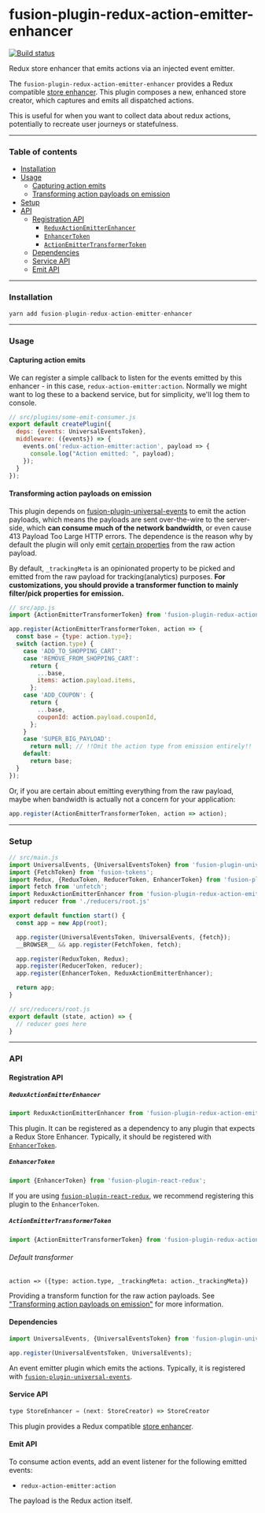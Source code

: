 # fusion-plugin-redux-action-emitter-enhancer

[![Build status](https://badge.buildkite.com/4c8b6bc04b61175d66d26b54b1d88d52e24fecb1b537c54551.svg?branch=master)](https://buildkite.com/uberopensource/fusionjs)

Redux store enhancer that emits actions via an injected event emitter.

The `fusion-plugin-redux-action-emitter-enhancer` provides a Redux compatible [store enhancer](https://github.com/reactjs/redux/blob/master/docs/Glossary.md#store-enhancer).  This plugin composes a new, enhanced store creator, which captures and emits all dispatched actions.

This is useful for when you want to collect data about redux actions, potentially to recreate user journeys or statefulness.

---

### Table of contents

- [Installation](#installation)
- [Usage](#usage)
  - [Capturing action emits](#capturing-action-emits)
  - [Transforming action payloads on emission](#transforming-action-payloads-on-emission)
- [Setup](#setup)
- [API](#api)
  - [Registration API](#registration-api)
    - [`ReduxActionEmitterEnhancer`](#reduxactionemitterenhancer)
    - [`EnhancerToken`](#enhancertoken)
    - [`ActionEmitterTransformerToken`](#actionemittertransformertoken)
  - [Dependencies](#dependencies)
  - [Service API](#service-api)
  - [Emit API](#emit-api)

---

### Installation

```js
yarn add fusion-plugin-redux-action-emitter-enhancer
```

---

### Usage

#### Capturing action emits

We can register a simple callback to listen for the events emitted by this enhancer - in this case, `redux-action-emitter:action`.  Normally we might want to log these to a backend service, but for simplicity, we'll log them to console.

```js
// src/plugins/some-emit-consumer.js
export default createPlugin({
  deps: {events: UniversalEventsToken},
  middleware: ({events}) => {
    events.on('redux-action-emitter:action', payload => {
      console.log("Action emitted: ", payload);
    });
  }
});
```

#### Transforming action payloads on emission

This plugin depends on [fusion-plugin-universal-events](https://github.com/fusionjs/fusionjs/tree/master/fusion-plugin-universal-events) to emit the action payloads, which means the payloads are sent over-the-wire to the server-side, which **can consume much of the network bandwidth**, or even cause 413 Payload Too Large HTTP errors. The dependence is the reason why by default the plugin will only emit [certain properties](#default-transformer) from the raw action payload.

By default, `_trackingMeta` is an opinionated property to be picked and emitted from the raw payload for tracking(analytics) purposes. **For customizations, you should provide a transformer function to mainly filter/pick properties for emission.**

```js
// src/app.js
import {ActionEmitterTransformerToken} from 'fusion-plugin-redux-action-emitter-enhancer';

app.register(ActionEmitterTransformerToken, action => {
  const base = {type: action.type};
  switch (action.type) {
    case 'ADD_TO_SHOPPING_CART':
    case 'REMOVE_FROM_SHOPPING_CART':
      return {
        ...base,
        items: action.payload.items,
      };
    case 'ADD_COUPON': {
      return {
        ...base,
        couponId: action.payload.couponId,
      };
    }
    case 'SUPER_BIG_PAYLOAD':
      return null; // !!Omit the action type from emission entirely!!
    default:
      return base;
  }
});
```

Or, if you are certain about emitting everything from the raw payload, maybe when bandwidth is actually not a concern for your application:

```js
app.register(ActionEmitterTransformerToken, action => action);
```

---

### Setup

```js
// src/main.js
import UniversalEvents, {UniversalEventsToken} from 'fusion-plugin-universal-events';
import {FetchToken} from 'fusion-tokens';
import Redux, {ReduxToken, ReducerToken, EnhancerToken} from 'fusion-plugin-react-redux';
import fetch from 'unfetch';
import ReduxActionEmitterEnhancer from 'fusion-plugin-redux-action-emitter-enhancer';
import reducer from './reducers/root.js'

export default function start() {
  const app = new App(root);

  app.register(UniversalEventsToken, UniversalEvents, {fetch});
  __BROWSER__ && app.register(FetchToken, fetch);

  app.register(ReduxToken, Redux);
  app.register(ReducerToken, reducer);
  app.register(EnhancerToken, ReduxActionEmitterEnhancer);

  return app;
}

// src/reducers/root.js
export default (state, action) => {
  // reducer goes here
}
```

---

### API

#### Registration API

##### `ReduxActionEmitterEnhancer`

```js
import ReduxActionEmitterEnhancer from 'fusion-plugin-redux-action-emitter-enhancer';
```

This plugin.  It can be registered as a dependency to any plugin that expects a Redux Store Enhancer.  Typically, it should be registered with [`EnhancerToken`](#enhancertoken).

##### `EnhancerToken`

```js
import {EnhancerToken} from 'fusion-plugin-react-redux';
```

If you are using [`fusion-plugin-react-redux`](https://github.com/fusionjs/fusionjs/tree/master/fusion-plugin-react-redux), we recommend registering this plugin to the `EnhancerToken`.

##### `ActionEmitterTransformerToken`

```js
import {ActionEmitterTransformerToken} from 'fusion-plugin-redux-action-emitter-enhancer';
```
###### Default transformer
`action => ({type: action.type, _trackingMeta: action._trackingMeta})`

Providing a transform function for the raw action payloads. See ["Transforming action payloads on emission"](#transforming-action-payloads-on-emission) for more information.


#### Dependencies

```js
import UniversalEvents, {UniversalEventsToken} from 'fusion-plugin-universal-events';

app.register(UniversalEventsToken, UniversalEvents);
```

An event emitter plugin which emits the actions.  Typically, it is registered with [`fusion-plugin-universal-events`](https://github.com/fusionjs/fusionjs/tree/master/fusion-plugin-universal-events).

#### Service API

```js
type StoreEnhancer = (next: StoreCreator) => StoreCreator
```

This plugin provides a Redux compatible [store enhancer](https://github.com/reactjs/redux/blob/master/docs/Glossary.md#store-enhancer).

#### Emit API

To consume action events, add an event listener for the following emitted events:

- `redux-action-emitter:action`

The payload is the Redux action itself.
